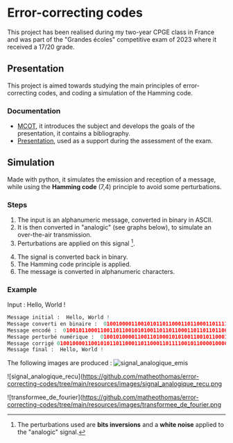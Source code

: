 # Error-correcting codes

This project has been realised during my two-year CPGE class in France and was part of the "Grandes écoles" competitive exam of 2023 where it received a 17/20 grade.

## Presentation
This project is aimed towards studying the main principles of error-correcting codes, and coding a simulation of the Hamming code.

### Documentation
- [MCOT](https://github.com/matheothomas/error-correcting-codes/tree/main/resources/TIPE/mcot), it introduces the subject and develops the goals of the presentation, it contains a bibliography.
- [Presentation](https://github.com/matheothomas/error-correcting-codes/tree/main/resources/TIPE/presentation), used as a support during the assessment of the exam.

## Simulation
Made with python, it simulates the emission and reception of a message, while using the **Hamming code** (7,4) principle to avoid some perturbations.

### Steps
1. The input is an alphanumeric message, converted in binary in ASCII.
2. It is then converted in "analogic" (see graphs below), to simulate an over-the-air transmission.
3. Perturbations are applied on this signal [^1].
[^1]: The perturbations used are **bits inversions** and a **white noise** applied to the "analogic" signal.
4. The signal is converted back in binary.
5. The Hamming code principle is applied.
6. The message is converted in alphanumeric characters.


### Example
Input : Hello, World !
```python
Message initial :  Hello, World !
Message converti en binaire :  0100100001100101011011000110110001101111001011000010000001010111011011110111001001101100011001000010000000100001
Message encodé :  0100101100011001101100101010011011011000110110110110001101101101111111001001111000110010011000000001010100111001011011011111110111001001001101101101100011011011001001010010011000000000100110001111
Message perturbé numérique :  0100101000011001101000101010011001011000110111110110001101101101110111001001111001110000011000000001010100101001011011010111110111001000001111101101100011011011001001000010011100000000000110001111
Message corrigé 0100100001100101011011000110110001101111001011000010000001010111011011110111001001101100011001000010000000100001
Message final :  Hello, World !
```

The following images are produced :
![signal_analogique_emis](https://github.com/matheothomas/error-correcting-codes/tree/main/resources/images/signal_analogique_emis.png)

![signal_analogique_recu](https://github.com/matheothomas/error-correcting-codes/tree/main/resources/images/signal_analogique_recu.png

![transformee_de_fourier](https://github.com/matheothomas/error-correcting-codes/tree/main/resources/images/transformee_de_fourier.png
